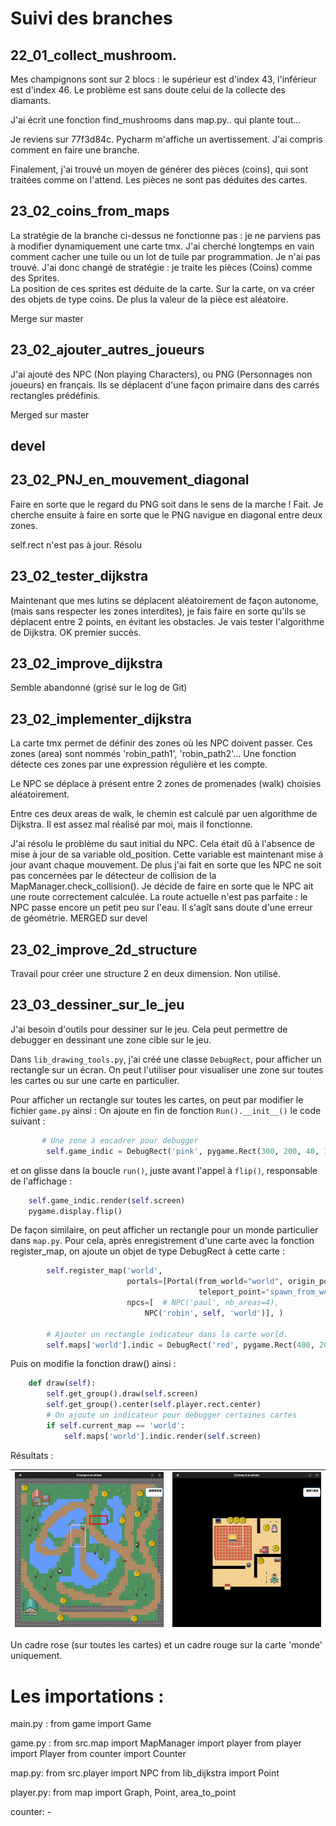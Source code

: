 # Suivi des branches 

## 22_01_collect_mushroom.
Mes champignons sont sur 2 blocs :
le supérieur est d'index 43, l'inférieur est d'index 46. Le problème est sans doute celui de la collecte des diamants. 

J'ai écrit une fonction find_mushrooms dans map.py.. qui plante tout...

Je reviens sur 77f3d84c. Pycharm m'affiche un avertissement. J'ai compris comment en faire une branche.

Finalement, j'ai trouvé un moyen de générer des pièces (coins), qui sont traitées comme on l'attend. Les pièces ne sont pas déduites des cartes. 

## 23_02_coins_from_maps
La stratégie de la branche ci-dessus ne fonctionne pas : je ne parviens pas à modifier dynamiquement une carte tmx. J'ai cherché longtemps en vain comment cacher une tuile ou un lot de tuile par programmation. Je n'ai pas trouvé. J'ai donc changé de stratégie : je traite les pièces (Coins) comme des Sprites.  
La position de ces sprites est déduite de la carte. Sur la carte, on va créer des objets de type coins.
De plus la valeur de la pièce est aléatoire. 

Merge sur master
## 23_02_ajouter_autres_joueurs
J'ai ajouté des NPC (Non playing Characters), ou PNG (Personnages non joueurs) en français. Ils se déplacent d'une façon primaire dans des carrés rectangles prédéfinis. 

Merged sur master
## devel

## 23_02_PNJ_en_mouvement_diagonal
Faire en sorte que le regard du PNG soit dans le sens de la marche ! Fait. Je cherche ensuite à faire en sorte que le 
PNG navigue en diagonal entre deux zones. 

self.rect n'est pas à jour. Résolu

## 23_02_tester_dijkstra
Maintenant que mes lutins se déplacent aléatoirement de façon autonome, (mais sans respecter les zones interdites), je fais faire en sorte qu'ils se déplacent entre 2 points, en évitant les obstacles. Je vais tester l'algorithme de
Dijkstra. OK premier succès. 

## 23_02_improve_dijkstra
Semble abandonné (grisé sur le log de Git)

## 23_02_implementer_dijkstra
La carte tmx permet de définir des zones où les NPC doivent passer. Ces zones (area) sont nommés 'robin_path1', 'robin_path2'... 
Une fonction détecte ces zones par une expression régulière et les compte. 

Le NPC se déplace à présent entre 2 zones de promenades (walk) choisies aléatoirement. 

Entre ces deux areas de walk, le chemin est calculé par uen algorithme de Dijkstra. Il est assez mal réalisé par moi, mais il fonctionne.  

 J'ai résolu le problème du saut initial du NPC. Cela était dû à l'absence de mise à jour de sa variable old_position. 
Cette variable est maintenant mise à jour avant chaque mouvement. De plus j'ai fait en sorte que les NPC ne soit pas concernées par le détecteur de collision de la MapManager.check_collision(). Je décide de faire en sorte que le NPC ait une route correctement calculée. La route actuelle n'est pas parfaite : le NPC passe encore un petit peu sur l'eau. Il s'agît sans doute d'une erreur de géométrie. 
MERGED sur devel
## 23_02_improve_2d_structure
Travail pour créer une structure 2 en deux dimension. Non utilisé. 

## 23_03_dessiner_sur_le_jeu
J'ai besoin d'outils pour dessiner sur le jeu. Cela peut permettre de debugger en  dessinant une zone cible sur le jeu.

Dans `lib_drawing_tools.py`, j'ai créé une classe `DebugRect`, pour afficher un rectangle sur un écran. On peut l'utiliser pour visualiser une zone sur toutes les cartes ou sur une carte en particulier.

Pour afficher un rectangle sur toutes les cartes, on peut par modifier le fichier `game.py` ainsi : On ajoute en fin de fonction `Run().__init__()` le code suivant : 

``` python
       # Une zone à encadrer pour debugger
        self.game_indic = DebugRect('pink', pygame.Rect(300, 200, 40, 16), 3)  # pour tous les mondes
```

et on glisse dans la boucle `run()`, juste avant l'appel à `flip()`, responsable de l'affichage :
``` python
    self.game_indic.render(self.screen)
    pygame.display.flip()
```

De façon similaire, on peut afficher un rectangle pour un monde particulier dans `map.py`. Pour cela, après enregistrement d'une carte avec la fonction register_map, on ajoute un objet de type DebugRect à cette carte : 
```python
        self.register_map('world',
                          portals=[Portal(from_world="world", origin_point='enter_house', target_world="house",
                                          teleport_point="spawn_from_world")],
                          npcs=[  # NPC('paul', nb_areas=4),
                              NPC('robin', self, 'world')], )

        # Ajouter un rectangle indicateur dans la carte world.
        self.maps['world'].indic = DebugRect('red', pygame.Rect(400, 200, 100, 50), 6)
```

Puis on modifie la fonction draw() ainsi : 

```python
    def draw(self):
        self.get_group().draw(self.screen)
        self.get_group().center(self.player.rect.center)
        # On ajoute un indicateur pour debugger certaines cartes
        if self.current_map == 'world':
            self.maps['world'].indic.render(self.screen)
```
Résultats : 

| ![world_and_indicators.png](images%2Fworld_and_indicators.png)                                         | ![house_and_indicator.png](images%2Fhouse_and_indicator.png)    |
|--------------------------------------------------------------------------------------------------------|-----|

Un cadre rose (sur toutes les cartes) et un cadre rouge sur la carte 'monde' uniquement. 
# Les importations : 
main.py  : 
  from game import Game

game.py : 
    from src.map import MapManager
    import player
    from player import Player
    from counter import Counter

map.py:
    from src.player import NPC
    from lib_dijkstra import Point

player.py:
    from map import Graph, Point, area_to_point

counter:
    - 

